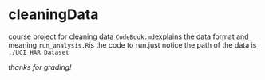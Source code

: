 cleaningData
============

course project for cleaning data
`CodeBook.md`explains the data format and meaning
`run_analysis.R`is the code to run.just notice the path of the data is `./UCI HAR Dataset`

*thanks for grading!*

